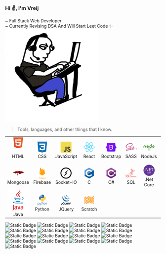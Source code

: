 

### Hi :v:, I'm Vreij </br>
~ Full Stack Web Developer </br>
~ Currently Revising DSA And Will Start Leet Code :sparkles: </br>
<img src="https://github.com/Vreij-Lal/Vreij-Lal/blob/main/Vreij.gif" title="Vreij Lal"  width="300px" height="300px"/>

> Tools, languages, and other things that I know.
<table>
  <tr width="100%">
    <td align="center" width="11.11%">
      <a href="#" style="cursor:none;">
        <img src="https://github.com/devicons/devicon/blob/master/icons/html5/html5-original.svg" width="36" height="36" alt="HTML" />
      </a>
      <br><p>HTML</p>
    </td>
    <td align="center" width="11.11%">
      <a href="#" style="cursor:none;">
        <img src="https://github.com/devicons/devicon/blob/master/icons/css3/css3-plain.svg" width="36" height="36" alt="CSS" />
      </a>
      <br>CSS
    </td>
    <td align="center" width="11.11%">
      <a href="#" style="cursor:none;">
        <img src="https://github.com/devicons/devicon/blob/master/icons/javascript/javascript-original.svg" width="36" height="36" alt="JavaScript" />
      </a>
      <br>JavaScript
    </td>
    <td align="center" width="11.11%">
      <a href="#" style="cursor:none;">
        <img src="https://github.com/devicons/devicon/blob/master/icons/react/react-original.svg" width="36" height="36" alt="React" />
      </a>
      <br>React
    </td>
    <td align="center" width="11.11%">
      <a href="#" style="cursor:none;">
        <img src="https://github.com/devicons/devicon/blob/master/icons/bootstrap/bootstrap-original.svg" width="36" height="36" alt="Bootstrap" />
      </a>
      <br>Bootstrap
    </td>
    <td align="center" width="11.11%">
      <a href="#" style="cursor:none;">
        <img src="https://github.com/devicons/devicon/blob/master/icons/sass/sass-original.svg" width="36" height="36" alt="SASS" />
      </a>
      <br>SASS
    </td>
    <td align="center" width="11.11%">
      <a href="#" style="cursor:none;">
        <img src="https://github.com/devicons/devicon/blob/master/icons/nodejs/nodejs-plain-wordmark.svg" width="36" height="36" alt="NodeJs" />
      </a>
      <br>NodeJs
    </td>
    <td align="center" width="11.11%">
      <a href="#" style="cursor:none;">
        <img src="https://github.com/devicons/devicon/blob/master/icons/express/express-original.svg" width="36" height="36" alt="ExpressJs" />
      </a>
      <br>ExpressJs
    </td>
    <td align="center" width="11.11%">
      <a href="#" style="cursor:none;">
        <img src="https://github.com/devicons/devicon/blob/master/icons/mongodb/mongodb-original-wordmark.svg" width="36" height="36" alt="MongoDB" />
      </a>
      <br>MongoDB
    </td>
  </tr>
  <tr width="100%">
    <td align="center" width="11.11%">
      <a href="#" style="cursor:none;">
        <img src="https://github.com/devicons/devicon/blob/master/icons/mongoose/mongoose-original.svg" width="36" height="36" alt="Mongoose" />
      </a>
      <br>Mongoose
    </td>
    <td align="center" width="11.11%">
      <a href="#" style="cursor:none;">
        <img src="https://github.com/devicons/devicon/blob/master/icons/firebase/firebase-plain-wordmark.svg" width="36" height="36" alt="Firebase" />
      </a>
      <br>Firebase
    </td>
        <td align="center" width="11.11%">
      <a href="#" style="cursor:none;">
        <img src="https://github.com/devicons/devicon/blob/master/icons/socketio/socketio-original.svg" width="36" height="36" alt="Socket-IO" />
      </a>
      <br>Socket-IO
    </td>
    <td align="center" width="11.11%">
      <a href="#" style="cursor:none;">
        <img src="https://github.com/devicons/devicon/blob/master/icons/c/c-original.svg" width="36" height="36" alt="C" />
      </a>
      <br>C
    </td>
      <td align="center" width="11.11%">
      <a href="#" style="cursor:none;">
        <img src="https://github.com/devicons/devicon/blob/master/icons/csharp/csharp-original.svg" width="36" height="36" alt="C#" />
      </a>
      <br>C#
    </td>
      <td align="center" width="11.11%">
      <a href="#" style="cursor:none;">
        <img src="https://github.com/devicons/devicon/blob/master/icons/microsoftsqlserver/microsoftsqlserver-plain-wordmark.svg" width="36" height="36" alt="SQL" />
      </a>
      <br>SQL
    </td>
      <td align="center" width="11.11%">
      <a href="#" style="cursor:none;">
        <img src="https://github.com/devicons/devicon/blob/master/icons/dotnetcore/dotnetcore-original.svg"" width="36" height="36" alt="Asp.Net Core" />
      </a>
      <br>.Net Core
    </td>
      <td align="center" width="11.11%">
      <a href="#" style="cursor:none;">
        <img src="https://github.com/Vreij-Lal/Vreij-Lal/blob/main/ef-core-featured.png" width="36" height="36" alt="Entity Framework Core" />
      </a>
      <br>EF Core
    </td>
      <td align="center" width="11.11%">
      <a href="#" style="cursor:none;">
        <img src="https://github.com/devicons/devicon/blob/master/icons/git/git-original-wordmark.svg" width="36" height="36" alt="Git" />
      </a>
      <br>Git
    </td>
  </tr>
  <tr width="100%">
    <td align="center" width="11.11%">
      <a href="#" style="cursor:none;">
        <img src="https://github.com/devicons/devicon/blob/master/icons/java/java-original-wordmark.svg" alt="Java" />
      </a>
      <br>Java
    </td>
      <td align="center" width="11.11%">
      <a href="#" style="cursor:none;">
        <img src="https://github.com/devicons/devicon/blob/master/icons/python/python-original-wordmark.svg" width="36" height="36" alt="Python" />
      </a>
      <br>Python
    </td>
      <td align="center" width="11.11%">
      <a href="#" style="cursor:none;">
        <img src="https://github.com/devicons/devicon/blob/master/icons/jquery/jquery-original-wordmark.svg" width="36" height="36" alt="JQuery" />
      </a>
      <br>JQuery
    </td>
      <td align="center" width="11.11%">
      <a href="#" style="cursor:none;">
        <img src="https://github.com/Vreij-Lal/Vreij-Lal/blob/main/Scratchlogo.svg.png" width="36" height="36" alt="Scratch" />
      </a>
      <br>Scratch
    </td>
  </tr>
</table>

![Static Badge](https://img.shields.io/badge/HTML-white?logo=html5&logoSize=auto)
![Static Badge](https://img.shields.io/badge/CSS-white?logo=css3&logoColor=2965F1&logoSize=auto)
![Static Badge](https://img.shields.io/badge/Javascript-white?logo=javascript&logoSize=auto)
![Static Badge](https://img.shields.io/badge/React-white?logo=react&logoColor=%2361DAFB&logoSize=auto&labelColor=white)
![Static Badge](https://img.shields.io/badge/Bootstrap-white?logo=Bootstrap&logoColor=%237952B3&logoSize=auto&labelColor=white)
![Static Badge](https://img.shields.io/badge/Sass-white?logo=Sass&logoColor=%23CC6699&logoSize=auto&labelColor=white)
![Static Badge](https://img.shields.io/badge/NodeJs-white?logo=node.js&logoColor=%235FA04E&logoSize=auto&labelColor=white)
![Static Badge](https://img.shields.io/badge/ExpressJs-white?logo=express&logoColor=%23000000&labelColor=white)
![Static Badge](https://img.shields.io/badge/MongoDb-white?logo=mongodb&logoColor=%2347A248&labelColor=white)
![Static Badge](https://img.shields.io/badge/mongoose-white?logo=mongoose&logoColor=%23880000&logoSize=auto&labelColor=white)
![Static Badge](https://img.shields.io/badge/Firebase-white?logo=firebase&logoColor=%23DD2C00&labelColor=white)
![Static Badge](https://img.shields.io/badge/Socket%20IO-white?logo=socket.io&logoColor=%23010101&labelColor=white)
![Static Badge](https://img.shields.io/badge/C-white?logo=c&logoColor=%23010101&logoSize=auto&labelColor=white)
![Static Badge](https://img.shields.io/badge/C%23-white?logo=c%23&logoColor=%23512BD4&logoSize=auto&labelColor=white)
![Static Badge](https://img.shields.io/badge/Microsoft%20SQL%20Server-white?logo=microsoftsqlserver&logoColor=%23CC2927&logoSize=auto&labelColor=white)
![Static Badge](https://img.shields.io/badge/Python-white?logo=python&logoColor=%233776AB&logoSize=auto&labelColor=white)
![Static Badge](https://img.shields.io/badge/Jquery-white?logo=jquery&logoColor=%230769AD&logoSize=auto&labelColor=white)

